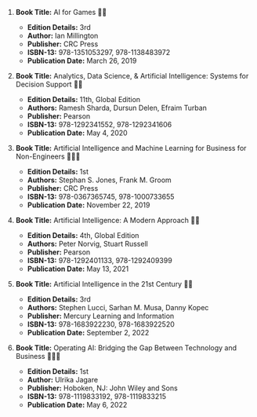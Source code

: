 1. **Book Title:** AI for Games 📒🚫 
   - **Edition Details:** 3rd  
   - **Author:** Ian Millington  
   - **Publisher:** CRC Press  
   - **ISBN-13:** 978-1351053297, 978-1138483972  
   - **Publication Date:** March 26, 2019  

2. **Book Title:** Analytics, Data Science, & Artificial Intelligence: Systems for Decision Support 📒🚫 
   - **Edition Details:** 11th, Global Edition  
   - **Authors:** Ramesh Sharda, Dursun Delen, Efraim Turban  
   - **Publisher:** Pearson  
   - **ISBN-13:** 978-1292341552, 978-1292341606  
   - **Publication Date:** May 4, 2020  

3. **Book Title:** Artificial Intelligence and Machine Learning for Business for Non-Engineers 📒🔐✅ 
   - **Edition Details:** 1st  
   - **Authors:** Stephan S. Jones, Frank M. Groom  
   - **Publisher:** CRC Press  
   - **ISBN-13:** 978-0367365745, 978-1000733655  
   - **Publication Date:** November 22, 2019  

4. **Book Title:** Artificial Intelligence: A Modern Approach 📒🚫 
   - **Edition Details:** 4th, Global Edition  
   - **Authors:** Peter Norvig, Stuart Russell  
   - **Publisher:** Pearson  
   - **ISBN-13:** 978-1292401133, 978-1292409399  
   - **Publication Date:** May 13, 2021  

5. **Book Title:** Artificial Intelligence in the 21st Century 📒🚫 
   - **Edition Details:** 3rd  
   - **Authors:** Stephen Lucci, Sarhan M. Musa, Danny Kopec  
   - **Publisher:** Mercury Learning and Information  
   - **ISBN-13:** 978-1683922230, 978-1683922520  
   - **Publication Date:** September 2, 2022  

6. **Book Title:** Operating AI: Bridging the Gap Between Technology and Business 📒🔐✅ 
   - **Edition Details:** 1st  
   - **Author:** Ulrika Jagare  
   - **Publisher:** Hoboken, NJ: John Wiley and Sons  
   - **ISBN-13:** 978-1119833192, 978-1119833215  
   - **Publication Date:** May 6, 2022  
